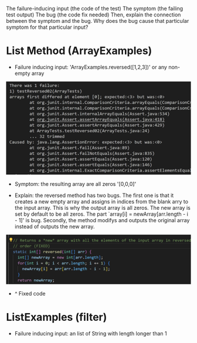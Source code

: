 The failure-inducing input (the code of the test)
The symptom (the failing test output)
The bug (the code fix needed)
Then, explain the connection between the symptom and the bug. Why does the bug cause that particular symptom for that particular input?

# List Method (ArrayExamples)
* Failure inducing input: 'ArrayExamples.reversed([1,2,3])' or any non-empty array

![Image](lab3img/1.png)
* Symptom: the resulting array are all zeros '[0,0,0]'

* Explain: the reversed method has two bugs. The first one is that it creates a new empty array and assigns in indices from the blank arry to the input array. This is why the output array is all zeros. The new array is set by default to be all zeros. The part `array[i] = newArray[arr.length - i - 1]' is bug. Secondly, the method modifys and outputs the original array instead of outputs the new array.

![Image](lab3img/2.png)
* ^ Fixed code

# ListExamples (filter)
* Failure inducing input: an list of String with length longer than 1





